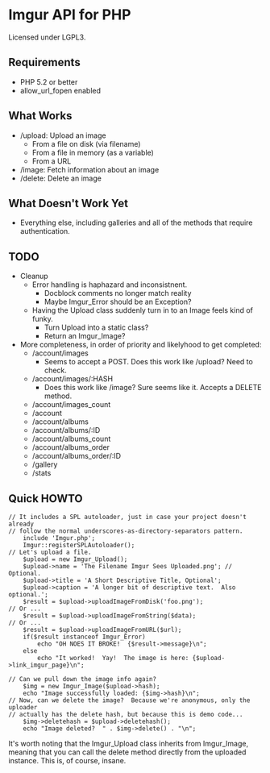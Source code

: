 # Imgur API for PHP

Licensed under LGPL3.

## Requirements

 - PHP 5.2 or better
 - allow_url_fopen enabled

## What Works

 - /upload: Upload an image
   - From a file on disk (via filename)
   - From a file in memory (as a variable)
   - From a URL
 - /image: Fetch information about an image
 - /delete: Delete an image

## What Doesn't Work Yet

 - Everything else, including galleries and all of the methods that require authentication.

## TODO
 
 - Cleanup
   - Error handling is haphazard and inconsistnent.
     - Docblock comments no longer match reality
     - Maybe Imgur_Error should be an Exception?
   - Having the Upload class suddenly turn in to an Image feels kind of funky.
     - Turn Upload into a static class?
     - Return an Imgur_Image?
 - More completeness, in order of priority and likelyhood to get completed:
   - /account/images
     - Seems to accept a POST.  Does this work like /upload?  Need to check.
   - /account/images/:HASH
     - Does this work like /image?  Sure seems like it.  Accepts a DELETE method.
   - /account/images_count
   - /account
   - /account/albums
   - /account/albums/:ID
   - /account/albums_count
   - /account/albums_order
   - /account/albums_order/:ID
   - /gallery
   - /stats
 
## Quick HOWTO

    // It includes a SPL autoloader, just in case your project doesn't already
    // follow the normal underscores-as-directory-separators pattern.
        include 'Imgur.php';
        Imgur::registerSPLAutoloader();
    // Let's upload a file.
        $upload = new Imgur_Upload();
        $upload->name = 'The Filename Imgur Sees Uploaded.png'; // Optional.
        $upload->title = 'A Short Descriptive Title, Optional';
        $upload->caption = 'A longer bit of descriptive text.  Also optional.';
        $result = $upload->uploadImageFromDisk('foo.png');
    // Or ...
        $result = $upload->uploadImageFromString($data);
    // Or ...
        $result = $upload->uploadImageFromURL($url);
        if($result instanceof Imgur_Error)
            echo "OH NOES IT BROKE!  {$result->message}\n";
        else
            echo "It worked!  Yay!  The image is here: {$upload->link_imgur_page}\n";

    // Can we pull down the image info again?
        $img = new Imgur_Image($upload->hash);
        echo "Image successfully loaded: {$img->hash}\n";
    // Now, can we delete the image?  Because we're anonymous, only the uploader
    // actually has the delete hash, but because this is demo code...
        $img->deletehash = $upload->deletehash();
        echo "Image deleted?  " . $img->delete() . "\n";

It's worth noting that the Imgur_Upload class inherits from Imgur_Image, meaning
that you can call the delete method directly from the uploaded instance.  This is,
of course, insane.

